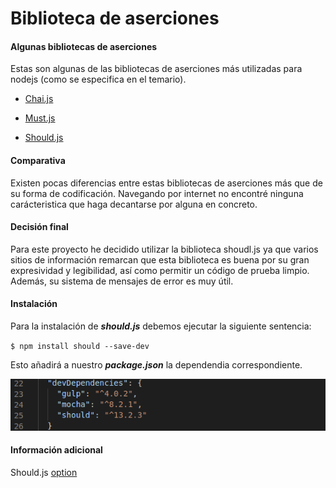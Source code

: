 # Biblioteca de aserciones

#### Algunas bibliotecas de aserciones

Estas son algunas de las bibliotecas de aserciones más utilizadas para nodejs (como se especifica en el temario).

- [Chai.js](https://www.chaijs.com/api/bdd/)

- [Must.js](https://github.com/moll/js-must)

- [Should.js](https://github.com/tj/should.js)

#### Comparativa

Existen pocas diferencias entre estas bibliotecas de aserciones más que de su forma de codificación. Navegando por internet no encontré ninguna carácteristica que haga decantarse por alguna en concreto. 

#### Decisión final

Para este proyecto he decidido utilizar la biblioteca shoudl.js ya que varios sitios de información remarcan que esta biblioteca es buena por su gran expresividad y legibilidad, así como permitir un código de prueba limpio. Además, su sistema de mensajes de error es muy útil.

#### Instalación 

Para la instalación de ***should.js*** debemos ejecutar la siguiente sentencia:

`$ npm install should --save-dev `

Esto añadirá a nuestro ***package.json*** la dependendia correspondiente.

![shouldjs](./img/img_hito2/depencencias_hito2.png)


#### Información adicional

Should.js [option](http://shouldjs.github.io/)